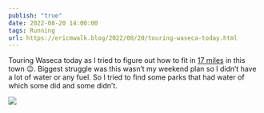```yaml
---
publish: "true"
date: 2022-08-20 14:00:00
tags: Running
url: https://ericmwalk.blog/2022/08/20/touring-waseca-today.html
---
```


Touring Waseca today as I tried to figure out how to fit in [17 miles](http://www.strava.com/activities/7670279218) in this town 😉. Biggest struggle was this wasn’t my weekend plan so I didn’t have a lot of water or any fuel. So I tried to find some parks that had water of which some did and some didn’t.

![](https://ericmwalk.blog/uploads/2022/cf051e2e5e.jpg)